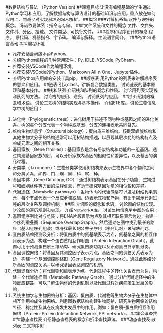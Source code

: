 #数据结构与算法 （Python Version)
##课程目标
让没有编程基础的学生通过Python学习和应用，了解数据结构与算法设计的基础知识与应用。重点放在如何应用上，而减少对实现原理的深入解析。
##概论
###计算机系统
软件与硬件的概念。
冯诺依曼体系：指令与存储。
###文件系统和文件的概念
文件、文件夹、文件树、分区、挂载。
文件类型、可执行文件。
###程序和程序设计的概念
程序。
源代码、机器指令、字节码。
编译与解释。
主流语言简介。
###Python语言基础
###编程环境
* 推荐安装最新版本的Python。
* 介绍Python编程的几种常用软件：Py, IDLE, VSCode, PyCharm。
* 推荐安装VSCode作为编程环境。
* 推荐安装VSCode的Python、Markdown All in One、Jupyter插件。
* 介绍Python应用库的安装工具pip。
##顺序表
用Python的列表来讲解顺序表的意义和应用。
##链表
引入class，讲解复合数据类型。
讨论链表的基本原理和基本操作。
##栈和队列
介绍栈和队列的概念和性质。
讨论用列表实现栈和队列的方法。
讨论栈的应用、递归。
讨论队列的应用。
##树
介绍树的概念和术语。
讨论二叉树的结构实现与基本操作。
介绍ETE库。
讨论生物信息学中树的应用：
1. 进化树（Phylogenetic trees）：进化树用于描述不同物种或基因之间的进化关系。树的每个分支代表一个物种或基因，分支的连接表示共同祖先。
2. 结构生物信息学（Structural biology）：蛋白质三维结构、核酸双螺旋结构和其他生物大分子的结构通常可以用树结构描述，以展现其层次化的结构特点及构成元素之间的相互关系。
3. 基因家族（Gene families）：基因家族是含有相似结构和功能的一组基因。通过构建基因家族的树，可以分析家族内基因的相似性和差异性，以及基因的演化过程。
4. 分类学（Taxonomy）：生物分类学使用树结构来表示生物界中各个物种之间的分类关系，如界、门、纲、目、科、属、种。
5. 基因本体（Gene Ontology, GO）：通过树结构表示基因在分子功能、生物过程和细胞组件等方面的注释信息，有助于研究基因功能的相似性和差异。
6. 代谢途径（Metabolic pathways）：生物体内的代谢网络可以通过树结构来表示，每个节点代表一个反应步骤或酶，边表示底物和产物，有助于揭示代谢过程的层次关系及调控机制。
##图
介绍图的概念和术语。
讨论图的结构实现。
讨论图的遍历规则和实现。
介绍NetworkX库。
讨论生物信息学中图的应用：
1. 基因组序列比对与组装：将DNA片段表示为点及其相互联系表示为边，构建一个序列重叠图（Sequence Overlap Graph）。然后通过在图中找到最长的路径（基因组序列组装）或寻找最长的公共子序列（序列比对）来解决问题。
2. 蛋白质结构预测及分析：将蛋白质中的氨基酸表示为点，氨基酸之间的相互作用表示为边，构建一个蛋白质相互作用图（Protein Interaction Graph）。此图可用于预测蛋白质三维结构、研究蛋白质功能以及识别蛋白质家族分类。
3. 基因调控网络：将基因及其调控因子表示为点，基因之间的调控关系表示为边，构建一个基因调控网络图（Gene Regulatory Network）。通过此网络分析基因的调控关系，以研究基因表达调控的机制。
4. 代谢途径分析：将代谢物和酶表示为点，代谢过程中的转化关系表示为边，构建一个代谢途径图（Metabolic Pathway Graph）。通过分析代谢途径中的生物反应链路，可以了解生物体的代谢机制以及代谢过程对疾病发生发展的影响。
5. 系统生物学与生物网络分析：基因、蛋白质、代谢物等生物大分子在生物体中相互作用构成生物网络。利用图数据结构构建生物网络，研究生物网络的结构特征、稳定性及其在疾病发生发展中的作用。例如：蛋白质-蛋白质相互作用网络（Protein-Protein Interaction Network, PPI network）。
##集合与查找
###静态查找表
介绍静态查找表的概念和折半查找算法。
###动态查找表
散列表
二叉排序树